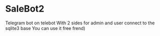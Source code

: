 # SaleBot2
Telegram bot on telebot 
With 2 sides for admin and user
connect to the sqlite3 base
You can use it free frend)
